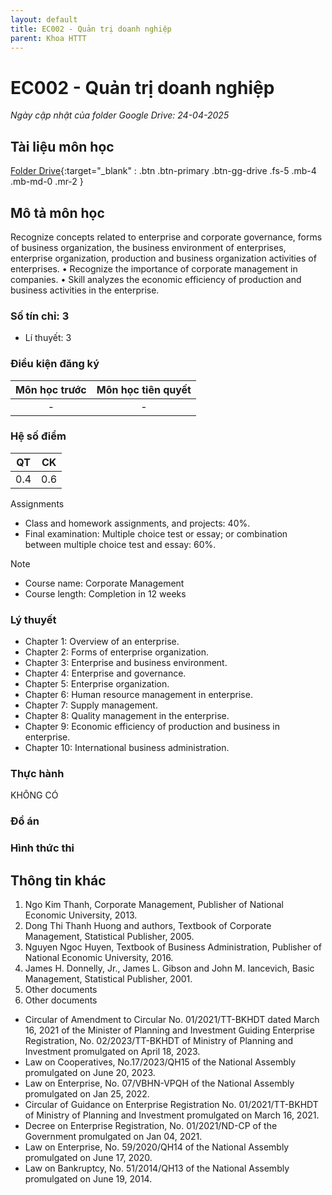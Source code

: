 ```yaml
---
layout: default
title: EC002 - Quản trị doanh nghiệp
parent: Khoa HTTT
---
```


# EC002 - Quản trị doanh nghiệp

*Ngày cập nhật của folder Google Drive: 24-04-2025*
## Tài liệu môn học

[Folder Drive](https://drive.google.com/drive/folders/1B8Nck6IGYXsijGkyz4gc-xSJKUanQ3t4?usp=drive_link){:target="_blank" : .btn .btn-primary .btn-gg-drive .fs-5 .mb-4 .mb-md-0 .mr-2 }

## Mô tả môn học
Recognize concepts related to enterprise and
corporate governance, forms of business
organization, the business environment of
enterprises, enterprise organization, production
and business organization activities of
enterprises.
• Recognize the importance of corporate
management in companies.
• Skill analyzes the economic efficiency of
production and business activities in the
enterprise.
### Số tín chỉ: 3
- Lí thuyết: 3

### Điều kiện đăng ký

| Môn học trước| Môn học tiên quyết  |
|------|-----|
| <center> - </center>| <center>-</center>|

### Hệ số điểm
| QT | CK |
|----|----|
|<center>0.4</center>|<center>0.6</center>|

Assignments
+ Class and homework assignments, and
projects: 40%.
+ Final examination:  Multiple choice test or essay; or combination between multiple choice test and essay: 60%.
>[!NOTE]
- Course name: Corporate Management
- Course length: Completion in 12 weeks
### Lý thuyết
- Chapter 1: Overview of an enterprise.
- Chapter 2: Forms of enterprise organization.
- Chapter 3: Enterprise and business environment.
- Chapter 4: Enterprise and governance.
- Chapter 5: Enterprise organization.
- Chapter 6: Human resource management in enterprise.
- Chapter 7: Supply management.
- Chapter 8: Quality management in the enterprise.
- Chapter 9: Economic efficiency of production and
business in enterprise.
- Chapter 10: International business administration.
### Thực hành
KHÔNG CÓ
### Đồ án

### Hình thức thi

## Thông tin khác
1. Ngo Kim Thanh, Corporate Management, Publisher of National
Economic University, 2013.
2. Dong Thi Thanh Huong and authors, Textbook of Corporate
Management, Statistical Publisher, 2005.
3. Nguyen Ngoc Huyen, Textbook of Business Administration,
Publisher of National Economic University, 2016.
4. James H. Donnelly, Jr., James L. Gibson and John M.
Iancevich, Basic Management, Statistical Publisher, 2001.
5. Other documents
5. Other documents
- Circular of Amendment to Circular No. 01/2021/TT-BKHDT dated March 16,
2021 of the Minister of Planning and Investment Guiding Enterprise Registration,
No. 02/2023/TT-BKHDT of Ministry of Planning and Investment promulgated on
April 18, 2023.
- Law on Cooperatives, No.17/2023/QH15 of the National Assembly promulgated
on June 20, 2023.
- Law on Enterprise, No. 07/VBHN-VPQH of the National Assembly promulgated
on Jan 25, 2022.
- Circular of Guidance on Enterprise Registration No. 01/2021/TT-BKHDT of
Ministry of Planning and Investment promulgated on March 16, 2021.
- Decree on Enterprise Registration, No. 01/2021/ND-CP of the Government
promulgated on Jan 04, 2021.
- Law on Enterprise, No. 59/2020/QH14 of the National Assembly promulgated
on June 17, 2020.
- Law on Bankruptcy, No. 51/2014/QH13 of the National Assembly promulgated
on June 19, 2014.
